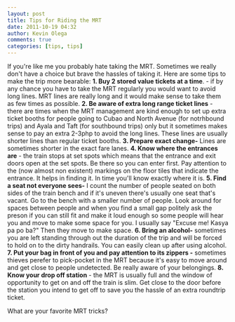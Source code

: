 ```yaml
---
layout: post
title: Tips for Riding the MRT
date: 2011-10-19 04:32
author: Kevin Olega
comments: true
categories: [tips, tips]
---
```

If you're like me you probably hate taking the MRT. Sometimes we really don't have a choice but brave the hassles of taking it. Here are some tips to make the trip more bearable:
<strong>1.  Buy 2 stored value tickets at a time</strong>. - if by any chance you have to take the MRT regularly you would want to avoid long lines. MRT lines are really long and it would make sense to take them as few times as possible.
<strong>2. Be aware of extra long range ticket lines</strong> - there are times when the MRT management are kind enough to set up extra ticket booths for people going to Cubao and North Avenue (for notrhbound trips) and Ayala and Taft (for southbound trips) only but it sometimes makes sense to pay an extra 2-3php to avoid the long lines. These lines are usually shorter lines than regular ticket booths.
<strong>3. Prepare exact change-</strong> Lines are sometimes shorter in the exact fare lanes.
<strong>4. Know where the entrances are</strong> - the train stops at set spots which means that the entrance and exit doors open at the set spots. Be there so you can enter first. Pay attention to the (now almost non existent) markings on the floor tiles that indicate the entrance. It helps in finding it. In time you'll know exactly where it is.
<strong>5. Find a seat not everyone sees-</strong> I count the number of people seated on both sides of the train bench and if it's uneven there's usually one seat that's vacant. Go to the bench with a smaller number of people. Look around for spaces between people and when you find a small gap politely ask the preson if you can still fit and make it loud enough so some people will hear you and move to make some space for you. I usually say "Excuse me! Kasya pa po ba?" Then they move to make space. 
<strong>6. Bring an alcohol-</strong> sometimes you are left standing through out the duration of the trip and will be forced to hold on to the dirty handrails. You can easily clean up after using alcohol.
<strong>7. Put your bag in front of you and pay attention to its zippers -</strong> sometimes thieves perefer to pick-pocket in the MRT because it's easy to move around and get close to people undetected. Be really aware of your belongings.
<strong>8. Know your drop off station</strong> - the MRT is usually full and the window of opportunity to get on and off the train is slim. Get close to the door before the station you intend to get off to save you the hassle of an extra roundtrip ticket.

What are your favorite MRT tricks?
